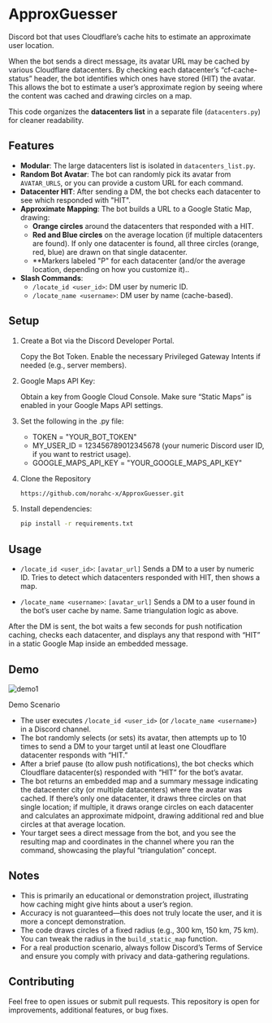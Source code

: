 # ApproxGuesser
Discord bot that uses Cloudflare’s cache hits to estimate an approximate user location.

When the bot sends a direct message, its avatar URL may be cached by various Cloudflare datacenters. By checking each datacenter’s “cf-cache-status” header, the bot identifies which ones have stored (HIT) the avatar. This allows the bot to estimate a user’s approximate region by seeing where the content was cached and drawing circles on a map.

This code organizes the **datacenters list** in a separate file (`datacenters.py`) for cleaner readability.

## Features

- **Modular**: The large datacenters list is isolated in `datacenters_list.py`.
- **Random Bot Avatar**: The bot can randomly pick its avatar from `AVATAR_URLS`, or you can provide a custom URL for each command.
- **Datacenter HIT**: After sending a DM, the bot checks each datacenter to see which responded with "HIT".
- **Approximate Mapping**: The bot builds a URL to a Google Static Map, drawing:
  - **Orange circles** around the datacenters that responded with a HIT.
  - **Red and Blue circles** on the average location (if multiple datacenters are found). If only one datacenter is found, all three circles (orange, red, blue) are drawn on that single datacenter.
  - **Markers labeled "P" for each datacenter (and/or the average location, depending on how you customize it)..
- **Slash Commands**:
  - `/locate_id <user_id>`: DM user by numeric ID.
  - `/locate_name <username>`: DM user by name (cache-based).
  
## Setup

1. Create a Bot via the Discord Developer Portal.

    Copy the Bot Token.
    Enable the necessary Privileged Gateway Intents if needed (e.g., server members).

2. Google Maps API Key:

    Obtain a key from Google Cloud Console.
    Make sure “Static Maps” is enabled in your Google Maps API settings.

3. Set the following in the .py file:

    - TOKEN = "YOUR_BOT_TOKEN"
    - MY_USER_ID = 123456789012345678 (your numeric Discord user ID, if you want to restrict usage).
    - GOOGLE_MAPS_API_KEY = "YOUR_GOOGLE_MAPS_API_KEY"

4. Clone the Repository

   ```bash
   https://github.com/norahc-x/ApproxGuesser.git

5. Install dependencies:
   ```bash
   pip install -r requirements.txt

## Usage

  - `/locate_id <user_id>`: `[avatar_url]`
  Sends a DM to a user by numeric ID. Tries to detect which datacenters responded with HIT, then shows a map.

  - `/locate_name <username>`: `[avatar_url]`
  Sends a DM to a user found in the bot’s user cache by name. Same triangulation logic as above.

After the DM is sent, the bot waits a few seconds for push notification caching, checks each datacenter, and displays any that respond with “HIT” in a static Google Map inside an embedded message.

## Demo

![demo1](https://github.com/user-attachments/assets/32322a1b-a80d-449e-9d6a-09dec69132b9)

Demo Scenario

  - The user executes `/locate_id <user_id>` (or `/locate_name <username>`) in a Discord channel.
  - The bot randomly selects (or sets) its avatar, then attempts up to 10 times to send a DM to your target until at least one Cloudflare datacenter responds with “HIT.”
  - After a brief pause (to allow push notifications), the bot checks which Cloudflare datacenter(s) responded with “HIT” for the bot’s avatar.
  - The bot returns an embedded map and a summary message indicating the datacenter city (or multiple datacenters) where the avatar was cached. If there’s only one datacenter, it draws three circles on that single location; if multiple, it draws orange circles on each datacenter and calculates an approximate midpoint, drawing additional red and blue circles at that average location.
  - Your target sees a direct message from the bot, and you see the resulting map and coordinates in the channel where you ran the command, showcasing the playful “triangulation” concept.


## Notes

  - This is primarily an educational or demonstration project, illustrating how caching might give hints about a user’s region.
  - Accuracy is not guaranteed—this does not truly locate the user, and it is more a concept demonstration.
  - The code draws circles of a fixed radius (e.g., 300 km, 150 km, 75 km). You can tweak the radius in the `build_static_map` function.
  - For a real production scenario, always follow Discord’s Terms of Service and ensure you comply with privacy and data-gathering regulations.

## Contributing

Feel free to open issues or submit pull requests. This repository is open for improvements, additional features, or bug fixes.
